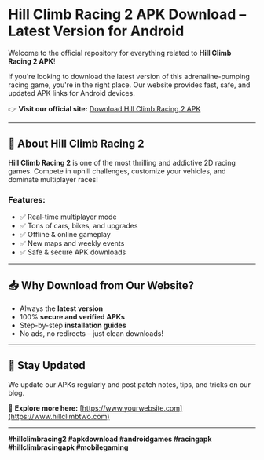 # Hill Climb Racing 2 APK Download – Latest Version for Android

Welcome to the official repository for everything related to **Hill Climb Racing 2 APK**!

If you're looking to download the latest version of this adrenaline-pumping racing game, you're in the right place. Our website provides fast, safe, and updated APK links for Android devices.

👉 **Visit our official site:** [Download Hill Climb Racing 2 APK](https://hillclimbtwo.com.com)

---

## 🚗 About Hill Climb Racing 2

**Hill Climb Racing 2** is one of the most thrilling and addictive 2D racing games. Compete in uphill challenges, customize your vehicles, and dominate multiplayer races!

### Features:
- ✅ Real-time multiplayer mode  
- ✅ Tons of cars, bikes, and upgrades  
- ✅ Offline & online gameplay  
- ✅ New maps and weekly events  
- ✅ Safe & secure APK downloads  

---

## 📥 Why Download from Our Website?

- Always the **latest version**  
- 100% **secure and verified APKs**  
- Step-by-step **installation guides**  
- No ads, no redirects – just clean downloads!

---

## 📌 Stay Updated

We update our APKs regularly and post patch notes, tips, and tricks on our blog.

🔗 **Explore more here:** [https://www.yourwebsite.com](https://www.hillclimbtwo.com)

---

**#hillclimbracing2 #apkdownload #androidgames #racingapk #hillclimbracingapk #mobilegaming**
